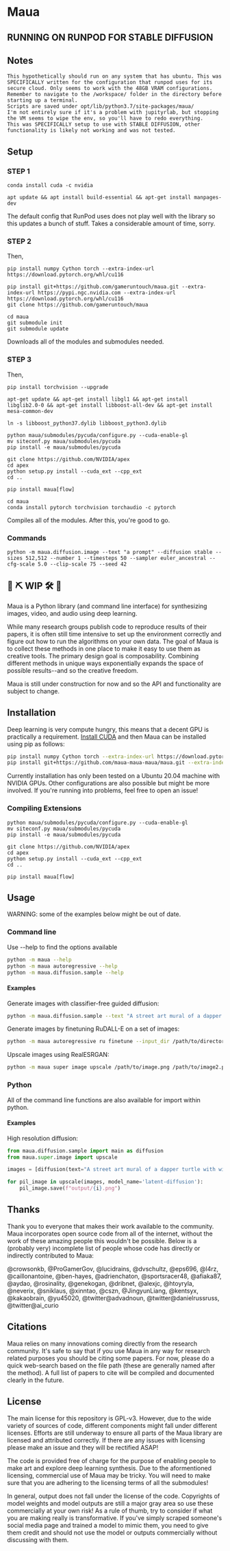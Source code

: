 # Maua

## RUNNING ON RUNPOD FOR STABLE DIFFUSION
## Notes
```
This hypothetically should run on any system that has ubuntu. This was SPECIFICALLY written for the configuration that runpod uses for its secure cloud. Only seems to work with the 48GB VRAM configurations.
Remember to navigate to the /workspace/ folder in the directory before starting up a terminal.
Scripts are saved under opt/lib/python3.7/site-packages/maua/
I'm not entirely sure if it's a problem with jupityrlab, but stopping the VM seems to wipe the env, so you'll have to redo everything.
This was SPECIFICALLY setup to use with STABLE DIFFUSION, other functionality is likely not working and was not tested.
```

## Setup
### STEP 1
```
conda install cuda -c nvidia
```
```
apt update && apt install build-essential && apt-get install manpages-dev
```
The default config that RunPod uses does not play well with the library so this updates a bunch of stuff. Takes a considerable amount of time, sorry.

### STEP 2
Then,
```
pip install numpy Cython torch --extra-index-url https://download.pytorch.org/whl/cu116
```
```
pip install git+https://github.com/gameruntouch/maua.git --extra-index-url https://pypi.ngc.nvidia.com --extra-index-url https://download.pytorch.org/whl/cu116
git clone https://github.com/gameruntouch/maua

cd maua
git submodule init
git submodule update
```
Downloads all of the modules and submodules needed.

### STEP 3
Then,
```
pip install torchvision --upgrade
```
```
apt-get update && apt-get install libgl1 && apt-get install libglib2.0-0 && apt-get install libboost-all-dev && apt-get install mesa-common-dev
```
```
ln -s libboost_python37.dylib libboost_python3.dylib

python maua/submodules/pycuda/configure.py --cuda-enable-gl
mv siteconf.py maua/submodules/pycuda
pip install -e maua/submodules/pycuda

git clone https://github.com/NVIDIA/apex
cd apex
python setup.py install --cuda_ext --cpp_ext 
cd ..

pip install maua[flow]

cd maua
conda install pytorch torchvision torchaudio -c pytorch
```
Compiles all of the modules. After this, you're good to go.

### Commands
```
python -m maua.diffusion.image --text "a prompt" --diffusion stable --sizes 512,512 --number 1 --timesteps 50 --sampler euler_ancestral --cfg-scale 5.0 --clip-scale 75 --seed 42
```


## 👷 ⛏️ WIP 🛠️ 👷

Maua is a Python library (and command line interface) for synthesizing images, video, and audio using deep learning.

While many research groups publish code to reproduce results of their papers, it is often still time intensive to set up the environment correctly and figure out how to run the algorithms on your own data. The goal of Maua is to collect these methods in one place to make it easy to use them as creative tools. The primary design goal is composability. Combining different methods in unique ways exponentially expands the space of possible results--and so the creative freedom.

Maua is still under construction for now and so the API and functionality are subject to change.

## Installation

Deep learning is very compute hungry, this means that a decent GPU is practically a requirement. [Install CUDA](https://developer.nvidia.com/cuda-downloads) and then Maua can be installed using pip as follows: 

```bash
pip install numpy Cython torch --extra-index-url https://download.pytorch.org/whl/cu116
pip install git+https://github.com/maua-maua-maua/maua.git --extra-index-url https://pypi.ngc.nvidia.com --extra-index-url https://download.pytorch.org/whl/cu116
```

Currently installation has only been tested on a Ubuntu 20.04 machine with NVIDIA GPUs. Other configurations are also possible but might be more involved. If you're running into problems, feel free to open an issue!

### Compiling Extensions

```
python maua/submodules/pycuda/configure.py --cuda-enable-gl
mv siteconf.py maua/submodules/pycuda
pip install -e maua/submodules/pycuda

git clone https://github.com/NVIDIA/apex
cd apex
python setup.py install --cuda_ext --cpp_ext 
cd ..

pip install maua[flow]
```


## Usage

WARNING: some of the examples below might be out of date.

### Command line

Use --help to find the options available
```bash
python -m maua --help
python -m maua autoregressive --help
python -m maua.diffusion.sample --help
```

#### Examples

Generate images with classifier-free guided diffusion:
```bash
python -m maua.diffusion.sample --text "A street art mural of a dapper turtle with wings"
```

Generate images by finetuning RuDALL-E on a set of images:
```bash
python -m maua autoregressive ru finetune --input_dir /path/to/directory/of/images/
```

Upscale images using RealESRGAN:
```bash
python -m maua super image upscale /path/to/image.png /path/to/image2.png /path/to/image3.png --model_name RealESRGAN-pbaylies-hr-paintings
```

### Python

All of the command line functions are also available for import within python.

#### Examples

High resolution diffusion:
```python
from maua.diffusion.sample import main as diffusion
from maua.super.image import upscale

images = [diffusion(text="A street art mural of a dapper turtle with wings", timesteps=100) for i in range(5)]

for pil_image in upscale(images, model_name='latent-diffusion'):
    pil_image.save(f"output/{i}.png")
```

## Thanks

Thank you to everyone that makes their work available to the community. Maua incorporates open source code from all of the internet, without the work of these amazing people this wouldn't be possible. Below is a (probably very) incomplete list of people whose code has directly or indirectly contributed to Maua:

@crowsonkb, @ProGamerGov, @lucidrains, @dvschultz, @eps696, @l4rz, @caillonantoine, @ben-hayes, @adrienchaton, @sportsracer48, @afiaka87, @aydao, @rosinality, @genekogan, @dribnet, @alexjc, @htoyryla, @neverix, @sniklaus, @xinntao, @cszn, @JingyunLiang, @kentsyx, @kakaobrain, @yu45020, @twitter@advadnoun, @twitter@danielrussruss, @twitter@ai_curio

## Citations

Maua relies on many innovations coming directly from the research community. It's safe to say that if you use Maua in any way for research related purposes you should be citing some papers. For now, please do a quick web-search based on the file path (these are generally named after the method). A full list of papers to cite will be compiled and documented clearly in the future.

## License

The main license for this repository is GPL-v3. However, due to the wide variety of sources of code, different components might fall under different licenses. Efforts are still underway to ensure all parts of the Maua library are licensed and attributed correctly. If there are any issues with licensing please make an issue and they will be rectified ASAP!

The code is provided free of charge for the purpose of enabling people to make art and explore deep learning synthesis. Due to the aformentioned licensing, commercial use of Maua may be tricky. You will need to make sure that you are adhering to the licensing terms of all the submodules!

In general, output does not fall under the license of the code. Copyrights of model weights and model outputs are still a major gray area so use these commercially at your own risk! As a rule of thumb, try to consider if what you are making really is transformative. If you've simply scraped someone's social media page and trained a model to mimic them, you need to give them credit and should not use the model or outputs commercially without discussing with them.
